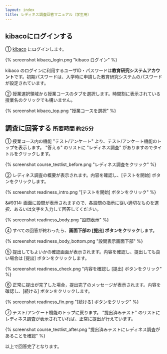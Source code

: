 ```yaml
---
layout: index
title: レディネス調査回答マニュアル（学生用）
---
```



## kibacoにログインする

&#9312; [kibaco](https://kibaco.tmu.ac.jp/) にログインします。

{% screenshot kibaco_login.png "kibaco ログイン" %}

<div class="alert alert-danger" role="alert">
<p>kibaco のログインに利用するユーザID・パスワードは<strong>教育研究システムアカウント</strong>です。初期パスワードは、入学時に申請した教育研究システムのパスワードが設定されています。</p>
</div>

&#9313; 授業選択領域から授業コースのタブを選択します。時間割に表示されている授業名のクリックでも構いません。

{% screenshot kibaco_top.png "授業コースを選択" %}


## 調査に回答する <small>所要時間 約25分</small>

&#9312; 授業コース内の機能 "テスト/アンケート" より、テスト/アンケート機能のトップを表示します。
"答える" のリストに "レディネス調査" がありますのでタイトルをクリックします。

{% screenshot course_testlist_before.png "レディネス調査をクリック" %}

&#9313; レディネス調査の概要が表示されます。内容を確認し、[テストを開始] ボタンをクリックします。

{% screenshot readiness_intro.png "[テストを開始] ボタンをクリック" %}

&#9314: 画面に設問が表示されますので、各設問の指示に従い適切なものを選択、あるいは文字を入力して回答してください。

{% screenshot readiness_body.png "設問表示" %}

&#9315; すべての回答が終わったら、**画面下部の [提出] ボタンをクリック**します。

{% screenshot readiness_body_bottom.png "設問表示画面下部" %}

&#9316; 提出してもよいかの確認画面が表示されます。内容を確認し、提出しても良い場合は [提出] ボタンをクリックします。

{% screenshot readiness_check.png "内容を確認し [提出] ボタンをクリック" %}

&#9317; 正常に提出が完了した場合，提出完了のメッセージが表示されます。内容を確認し、[続ける] ボタンをクリックします。

{% screenshot readiness_fin.png "[続ける] ボタンをクリック" %}

&#9318; テスト/アンケート機能のトップに戻ります。
"提出済みテスト" のリストにレディネス調査が表示されていれば、正常に提出が行えています。

{% screenshot course_testlist_after.png "提出済みテストにレディネス調査があることを確認" %}

以上で回答完了となります。

